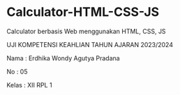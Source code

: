 # Calculator-HTML-CSS-JS
Calculator berbasis Web menggunakan HTML, CSS, JS


UJI KOMPETENSI KEAHLIAN TAHUN AJARAN 2023/2024

Nama : Erdhika Wondy Agutya Pradana

No : 05

Kelas : XII RPL 1
